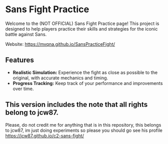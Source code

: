 # Sans Fight Practice

Welcome to the (NOT OFFICIAL) Sans Fight Practice page! This project is designed to help players practice their skills and strategies for the iconic battle against Sans.


Website:
https://mvqna.github.io/SansPracticeFight/

## Features


- **Realistic Simulation:** Experience the fight as close as possible to the original, with accurate mechanics and timing.
- **Progress Tracking:** Keep track of your performance and improvements over time.

 ## This version includes the note that all rights belong to jcw87.

 Please, do not credit me for anything that is in this repository, this belongs to jcw87, im just doing experiments so please you should go see his profile
https://jcw87.github.io/c2-sans-fight/
